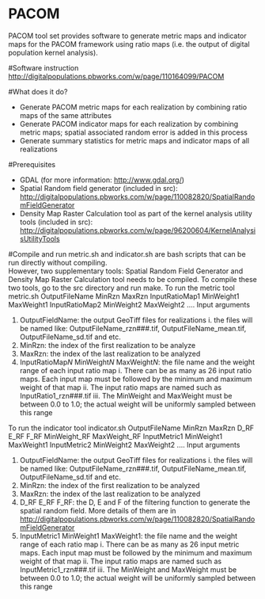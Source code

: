 # PACOM
PACOM tool set provides software to generate metric maps and indicator maps for the PACOM framework using ratio maps (i.e. the output of digital population kernel analysis).

#Software instruction
http://digitalpopulations.pbworks.com/w/page/110164099/PACOM

#What does it do?
  * Generate PACOM metric maps for each realization by combining ratio maps of the same attributes
  * Generate PACOM indicator maps for each realization by combining metric maps; spatial associated random error is added in this process
  * Generate summary statistics for metric maps and indicator maps of all realizations

#Prerequisites
  * GDAL (for more information: http://www.gdal.org/)
  * Spatial Random field generator (included in src): http://digitalpopulations.pbworks.com/w/page/110082820/SpatialRandomFieldGenerator
  * Density Map Raster Calculation tool as part of the kernel analysis utility tools (included in src): http://digitalpopulations.pbworks.com/w/page/96200604/KernelAnalysisUtilityTools

#Compile and run
metric.sh and indicator.sh are bash scripts that can be run directly without compiling. <br>
However, two supplementary tools: Spatial Random Field Generator and Density Map Raster Calculation tool needs to be compiled. To compile these two tools, go to the src directory and run make. 
To run the metric tool
metric.sh OutputFileName MinRzn MaxRzn InputRatioMap1 MinWeight1 MaxWeight1 InputRatioMap2 MinWeight2 MaxWeight2 .... 
Input arguments
 1. OutputFieldName: the output GeoTiff files for realizations
  i. the files will be named like:  OutputFileName_rzn###.tif, OutputFileName_mean.tif, OutputFileName_sd.tif and etc.
 2. MinRzn: the index of the first realization to be analyze
 3. MaxRzn: the index of the last realization to be analyzed
 4. InputRatioMap*N* MinWeight*N* MaxWeight*N*: the file name and the weight range of each input ratio map
  i. There can be as many as 26 input ratio maps. Each input map must be followed by the minimum and maximum weight of that map
  ii. The input ratio maps are named such as InputRatio1_rzn###.tif
  iii. The MinWeight and MaxWeight must be between 0.0 to 1.0; the actual weight will be uniformly sampled between this range

To run the indicator tool
indicator.sh OutputFileName MinRzn MaxRzn D_RF E_RF F_RF MinWeight_RF MaxWeight_RF InputMetric1 MinWeight1 MaxWeight1 InputMetric2 MinWeight2 MaxWeight2 ....
Input arguments
 1. OutputFieldName: the output GeoTiff files for realizations
  i. the files will be named like:  OutputFileName_rzn###.tif, OutputFileName_mean.tif, OutputFileName_sd.tif and etc.
 2. MinRzn: the index of the first realization to be analyzed
 3. MaxRzn: the index of the last realization to be analyzed
 4. D_RF E_RF F_RF: the D, E and F of the filtering function to generate the spatial random field. More details of them are in http://digitalpopulations.pbworks.com/w/page/110082820/SpatialRandomFieldGenerator
 5. InputMetric1 MinWeight1 MaxWeight1: the file name and the weight range of each ratio map
  i. There can be as many as 26 input metric maps. Each input map must be followed by the minimum and maximum weight of that map
  ii. The input ratio maps are named such as InputMetric1_rzn###.tif
  iii. The MinWeight and MaxWeight must be between 0.0 to 1.0; the actual weight will be uniformly sampled between this range
